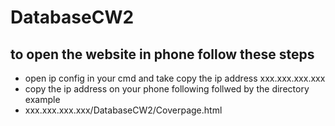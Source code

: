 # DatabaseCW2
to open the website in phone follow these steps
-----------------------------------------------
- open ip config in your cmd and take copy the ip address xxx.xxx.xxx.xxx
- copy the ip address on your phone following follwed by the directory example
- xxx.xxx.xxx.xxx/DatabaseCW2/Coverpage.html
